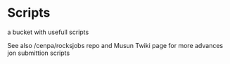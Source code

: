 Scripts
=======

a bucket with usefull scripts

See also /cenpa/rocksjobs repo and Musun Twiki page for more advances jon submittion scripts
